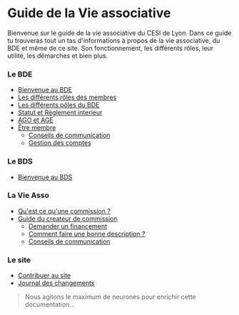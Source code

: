 # Guide de la Vie associative

Bienvenue sur le guide de la vie associative du CESI de Lyon.
Dans ce guide tu trouveras tout un tas d'informations à propos de la vie associative, du BDE et même de ce site.
Son fonctionnement, les différents rôles, leur utilité, les démarches et bien plus.

<div class="medskip"></div>

### Le BDE

* [Bienvenue au BDE](bde/presentation.md)
* [Les différents rôles des membres](bde/roles-des-membres.md)
* [Les différents pôles du BDE](bde/poles-du-bde.md)
* [Statut et Règlement interieur](bde/status-et-reglement.md)
* [AGO et AGE](bde/ago-et-age.md)
* [Être membre](bde/etre-membre.md)
	* [Conseils de communication](bde/conseils-de-communication.md)
	* [Gestion des comptes](bde/gestion-des-comptes.md)

<div class="medskip"></div>

### Le BDS

* [Bienvenue au BDS](bds/presentation.md)

<div class="medskip"></div>

### La Vie Asso

* [Qu'est ce qu'une commission ?](vie-asso/commission.md)
* [Guide du createur de commission](vie-asso/guide-du-createur.md)
	* [Demander un financement](vie-asso/financement.md)
	* [Comment faire une bonne description ?](vie-asso/faire-une-bonne-description.md)
	* [Conseils de communication](vie-asso/conseils-de-communication.md)

<div class="medskip"></div>

### Le site

* [Contribuer au site](site/contribuer.md)
* [Journal des changements](site/changelog.md)

> Nous agitons le maximum de neurones pour enrichir cette documentation...
